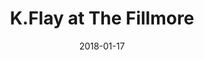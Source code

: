 ---
date: '2018-01-17'
artist: K.Flay
festival: ''
venue: The Fillmore
city: San Francisco
state: CA
country: USA
price: $22.50
solo: 'No'
title: K.Flay at The Fillmore
slug: 2018-01-17-k-flay
cover: ''
genre: ''
category: show
tags: []
created: 02/15/2019
artists:
  - K.Flay
  - Sir Sly
openers:
  - Sir Sly
---